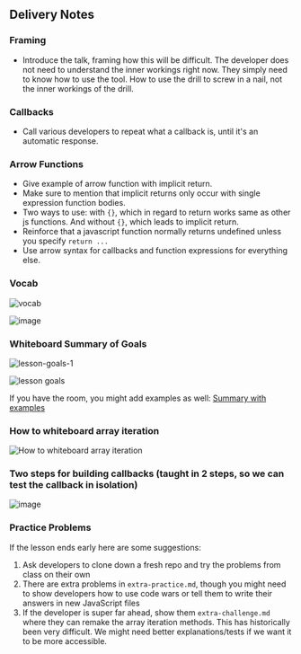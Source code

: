 ## Delivery Notes

### Framing
- Introduce the talk, framing how this will be difficult. The developer does not need to understand the inner workings right now. They simply need to know how to use the tool. How to use the drill to screw in a nail, not the inner workings of the drill.

### Callbacks
 - Call various developers to repeat what a callback is, until it's an automatic response.

### Arrow Functions
  - Give example of arrow function with implicit return.
  - Make sure to mention that implicit returns only occur with single expression function bodies.
  - Two ways to use: with `{}`, which in regard to return works same as other js functions. And without `{}`, which leads to implicit return.
  - Reinforce that a javascript function normally returns undefined unless you specify `return ...`
  - Use arrow syntax for callbacks and function expressions for everything else.

### Vocab
![vocab](https://git.generalassemb.ly/storage/user/3667/files/26606f1a-9e1d-11e7-9754-833f09c04f70)

![image](https://media.git.generalassemb.ly/user/16320/files/1535ab80-b7a0-11e9-8b63-fa9d6da346c7)

### Whiteboard Summary of Goals
![lesson-goals-1](https://media.git.generalassemb.ly/user/3667/files/db64b762-2de3-11e8-91fb-5019769980da)

![lesson goals](https://git.generalassemb.ly/storage/user/3667/files/d9c3ad82-2de3-11e8-81af-50a414f375af)

If you have the room, you might add examples as well:
[Summary with examples](https://media.git.generalassemb.ly/user/16320/files/444c1d00-b7a0-11e9-8cc2-546bc83c16b6)

### How to whiteboard array iteration
![How to whiteboard array iteration](https://git.generalassemb.ly/storage/user/3667/files/ea6d448c-9486-11e7-9f58-c1fad594c660)

### Two steps for building callbacks (taught in 2 steps, so we can test the callback in isolation)
![image](https://media.git.generalassemb.ly/user/16320/files/ef100b80-b79f-11e9-8b70-3ff1bd25b8da)

### Practice Problems

If the lesson ends early here are some suggestions:
1. Ask developers to clone down a fresh repo and try the problems from class on
     their own
2. There are extra problems in `extra-practice.md`, though you might need to
     show developers how to use code wars or tell them to write their answers in
     new JavaScript files
3. If the developer is super far ahead, show them `extra-challenge.md` where
     they can remake the array iteration methods. This has historically been
     very difficult. We might need better explanations/tests if we want it to
     be more accessible.
